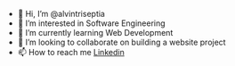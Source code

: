 - 👋 Hi, I’m @alvintriseptia
- 👀 I’m interested in Software Engineering
- 🌱 I’m currently learning Web Development
- 💞️ I’m looking to collaborate on building a website project
- 📫 How to reach me [Linkedin](https://www.linkedin.com/in/alvin-triseptia-mairis/)

<!---
alvintriseptia/alvintriseptia is a ✨ special ✨ repository because its `README.md` (this file) appears on your GitHub profile.
You can click the Preview link to take a look at your changes.
--->
